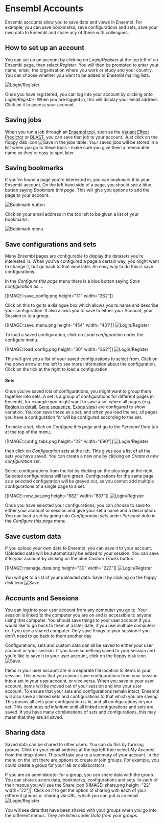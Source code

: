 # Ensembl Accounts

Ensembl accounts allow you to save data and views in Ensembl. For example, you can save bookmarks, save configurations and sets, save your own data to Ensembl and share any of these with colleagues.

## How to set up an account

You can set up an account by clicking on _Login/Register_ at the top left of an Ensembl page, then select _Register_. You will then be prompted to enter your name, email, the organisation where you work or study and your country. You can choose whether you want to be added to Ensembl mailing lists.

![Login/Register](https://github.com/Ensembl/ensembl-webcode/blob/master/htdocs/img/help/Login_register.png "Login/Register")

Once you have registered, you can log into your account by clicking onto _Login/Register_. When you are logged in, this will display your email address. Click on it to access your account.

## Saving jobs

When you run a job through an [Ensembl tool](/info/docs/tools/index.html), such as the [Variant Effect Predictor](/Tools/VEP?db=core) or [BLAST](/Tools/Blast?db=core), you can save that job to your account. Just click on the floppy disk icon ![Save](https://github.com/Ensembl/ensembl-webcode/blob/master/htdocs/img/help/floppy_disk.png "Save") in the jobs table. Your saved jobs will be stored in a list when you go to these tools - make sure you give them a memorable name so they're easy to spot later.

## Saving bookmarks

If you've found a page you're interested in, you can bookmark it to your Ensembl account. On the left hand side of a page, you should see a blue button saying _Bookmark this page_. This will give you options to add the page to your account.

![Bookmark button](https://github.com/Ensembl/ensembl-webcode/blob/master/htdocs/img/help/bookmark_page.png "Bookmark button")

Click on your email address in the top left to be given a list of your bookmarks.

![Bookmark menu](https://github.com/Ensembl/ensembl-webcode/blob/master/htdocs/img/help/bookmark_menu.png.png "Bookmark menu")

## Save configurations and sets

Many Ensembl pages are configurable to display the datasets you're interested in. When you've configured a page a certain way, you might want to change it, but go back to that view later. An easy way to do this is save configurations.

In the _Configure this page_ menu there is a blue button saying _Save configuration as..._.

[[IMAGE::save_config.png height="31" width="262"]]

Click on this to go to a dialogue box which allows you to name and describe your configuration. It also allows you to save to either your Account, your Session or to a group.

[[IMAGE::save_menu.png height="454" width="431"]]
![Login/Register](https://github.com/Ensembl/ensembl-webcode/blob/master/htdocs/img/help/Login_register.png "Login/Register")

To load a saved configuration, click on _Load configuration_ under the configure menu.

[[IMAGE::load_config.png height="30" width="262"]]
![Login/Register](https://github.com/Ensembl/ensembl-webcode/blob/master/htdocs/img/help/Login_register.png "Login/Register")

This will give you a list of your saved configurations to select from. Click on the down arrow at the left to see more information about the configuration. Click on the tick at the right to load a configuration.


#### Sets

Once you've saved lots of configurations, you might want to group them together into sets. A set is a group of configurations for different pages in Ensembl, for example you might want to save a set where all pages (e.g. [Region in detail](/Homo_sapiens/Location/View?r=6:133017695-133161157), [Gene sequence](/Homo_sapiens/Gene/Sequence?db=core;g=ENSG00000112303;r=6:133017695-133161157;t=ENST00000326499), [Exons view](/Homo_sapiens/Transcript/Exons?db=core;g=ENSG00000112303;r=6:133017695-133161157;t=ENST00000326499)) are configured to show variation. You can save these as a set, and when you load the set, all pages you have a configuration for will be configured according to the set.

To make a set, click on _Configure this page_ and go to the _Personal Data_ tab at the top of the menu,

[[IMAGE::config_tabs.png height="22" width="690"]]
![Login/Register](https://github.com/Ensembl/ensembl-webcode/blob/master/htdocs/img/help/Login_register.png "Login/Register")

then click on _Configuration sets_ at the left. This gives you a list of all the sets you have saved. You can create a new one by clicking on _Create a new configuration set_.

Select configurations from the list by clicking on the plus sign at the right. Selected configurations will turn green. Configurations for the same page as a selected configuration will be greyed out, as you cannot add multiple configurations of a single page to a set.

[[IMAGE::new_set.png height="682" width="637"]]
![Login/Register](https://github.com/Ensembl/ensembl-webcode/blob/master/htdocs/img/help/Login_register.png "Login/Register")

Once you have selected your configurations, you can choose to save to either your account or session and give your set a name and a description. You can load a set by going into _Configuration sets_ under _Personal data_ in the _Configure this page_ menu.

## Save custom data

If you upload your own data to Ensembl, you can save it to your account. Uploaded data will be automatically be added to your session. You can save it to your account by clicking on the blue _Custom Tracks_ button.

[[IMAGE::manage_data.png height="30" width="223"]]
![Login/Register](https://github.com/Ensembl/ensembl-webcode/blob/master/htdocs/img/help/Login_register.png "Login/Register")

You will get to a list of your uploaded data. Save it by clicking on the floppy disk icon ![Save](https://github.com/Ensembl/ensembl-webcode/blob/master/htdocs/img/help/floppy_disk.png "Save").

## Accounts and Sessions

You can log into your user account from any computer you go to. Your session is linked to the computer you are on and is accessible to anyone using that computer. You should save things to your user account if you would like to go back to them at a later date, if you use multiple computers or if you use a shared computer. Only save things to your session if you don't need to go back to them another day.

Configurations, sets and custom data can all be saved to either your user account or your session. If you have something saved to your session and you'd like to save it to your user account, click on the floppy disk icon ![Save](https://github.com/Ensembl/ensembl-webcode/blob/master/htdocs/img/help/floppy_disk.png "Save").

Items in your user account are in a separate file location to items in your session. This means that you cannot save configurations from your session into a set in your user account, or vice versa. When you save to your user account, items will be moved out of your session and into your user account. To ensure that your sets and configurations remain intact, Ensembl will also save all linked sets and configurations to that which you are saving. This means all sets your configuration is in, and all configurations in your set. This continues _ad infinitum_ until all linked configurations and sets are saved. If you have many combinations of sets and configurations, this may mean that they are all saved.

## Sharing data

Saved data can be shared to other users. You can do this by forming groups. Click on your email address at the top left then select _My Account_ from the drop-down. This will take you to a summary of your account. In the menu on the left there are options to create or join groups. For example, you could create a group for your lab or collaborators.

If you are an administrator for a group, you can share data with the group. You can share custom data, bookmarks, configurations and sets. In each of their menus you will see the Share icon [[IMAGE::share.png height="22" width="22"]]. Click on it to get the option of sharing with each of your different groups or sharing via URL, which you can put in an email.
![Login/Register](https://github.com/Ensembl/ensembl-webcode/blob/master/htdocs/img/help/Login_register.png "Login/Register")

You will see data that have been shared with your groups when you go into the different menus. They are listed under _*Data* from your groups_.
